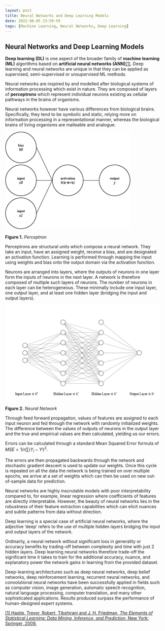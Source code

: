 ```yaml
---
layout: post
title: Neural Networks and Deep Learning Models
date: 2022-08-05 23:59:59
tags: [Machine Learning, Neural Networks, Deep Learning]
---
```

## Neural Networks and Deep Learning Models
**Deep learning (DL)** is one aspect of the broader family of  **machine learning (ML)** algorithms based on **artificial neural networks (ANN)**[[1]](https://www.amazon.com/Elements-Statistical-Learning-Prediction-Statistics/dp/0387848576). Deep learning and neural networks are unique in that they can be applied as supervised, semi-supervised or unsupervised ML methods.

Neural networks are inspired by and modelled after biological systems of information processing which exist in nature. They are composed of layers of **perceptrons** which represent individual neurons existing as cellular pathways in the brains of organisms.

Neural networks however have various differences from biological brains. Specifically, they tend to be symbolic and static, relying more on information processing in a representational manner, whereas the biological brains of living organisms are malleable and analogue.

![Perceptron](/docs/assets/images/perceptron.png)

**Figure 1.** *Perceptron*

Perceptrons are structural units which compose a neural network. They take an input, have an assigned weight, receive a bias, and are designated an activation function. Learning is performed through mapping the input using weights and bias onto the output domain via the activation function.

Neurons are arranged into layers, where the outputs of neurons in one layer form the inputs of neurons in the next layer. A network is therefore composed of multiple such layers of neurons. The number of neurons in each layer can be heterogeneous. These minimally include one input layer, one output layer, and at least one hidden layer (bridging the input and output layers).

![Neural Network](/docs/assets/images/nn.png)

**Figure 2.** *Neural Network*

Through feed forward propagation, values of features are assigned to each input neuron and fed through the network with randomly initialized weights. The difference between the values of outputs of neurons in the output layer and the true and empirical values are then calculated, yielding us our errors.

Errors can be calculated through a standard Mean Squared Error formula of $MSE = 1/n \sum{ (Y_i - Y^_i)^2 }$.

The errors are then propagated backwards through the network and stochastic gradient descent is used to update our weights. Once this cycle is repeated on all the data the network is being trained on over multiple epochs, we arrive at a set of weights which can then be used on new out-of-sample data for prediction.

Neural networks are highly inscrutable models with poor interpretability compared to, for example, linear regression where coefficients of features are directly interpretable. However, the beauty of neural networks lies in the robustness of their feature extraction capabilities which can elicit nuances and subtle patterns from data without direction.

Deep learning is a special case of artificial neural networks, where the adjective ‘deep’ refers to the use of multiple hidden layers bridging the input and output layers of the network.

Ordinarily, a neural network without significant loss in generality or accuracy benefits by trading-off between complexity and time with just 2 hidden layers. Deep learning neural networks therefore trade-off the significant time it takes to train for the additional accuracy, nuance, and explanatory power the network gains in learning from the provided dataset.

Deep-learning architectures such as deep neural networks, deep belief networks, deep reinforcement learning, recurrent neural networks, and convolutional neural networks have been successfully applied in fields such as computer vision, image generation, automatic speech recognition, natural language processing, computer translation, and many other sophisticated applications. Results produced surpass the performance of human-designed expert systems.

[[1] Hastie, Trevor, Robert, Tibshirani and J. H. Friedman, *The Elements of Statistical Learning: Data Mining, Inference, and Prediction*. New York: Springer, 2009.](https://www.amazon.com/Elements-Statistical-Learning-Prediction-Statistics/dp/0387848576)
